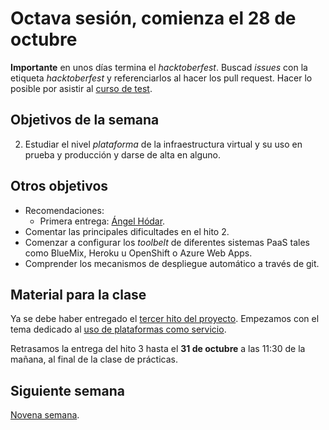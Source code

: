 # Octava sesión, comienza el 28 de octubre

**Importante** en unos días termina el *hacktoberfest*. Buscad *issues* con la
etiqueta *hacktoberfest* y referenciarlos al hacer los pull
request. Hacer lo posible por asistir
al [curso de test](https://jj.github.io/curso-tdd). 

## Objetivos de la semana

2. Estudiar el nivel *plataforma* de la infraestructura virtual y su
   uso en prueba y producción y darse de alta en alguno.


## Otros objetivos

* Recomendaciones:
  * Primera entrega: [Ángel Hódar](https://github.com/angelhodar/NotasIV).
* Comentar las principales dificultades en el hito 2.
* Comenzar a configurar los *toolbelt* de diferentes sistemas PaaS tales como BlueMix, Heroku u OpenShift o Azure Web Apps.
* Comprender los mecanismos de despliegue automático a través de git.

## Material para la clase

Ya se debe haber entregado el [tercer hito del proyecto](http://jj.github.io/IV/documentos/proyecto/3.Microservicios). Empezamos con el tema dedicado al
[uso de plataformas como servicio](http://jj.github.io/IV/documentos/temas/PaaS).

Retrasamos la entrega del hito 3 hasta el **31 de octubre** a las 11:30 de la mañana, al final de la clase de prácticas.

## Siguiente semana

[Novena semana](semana-09.md).


